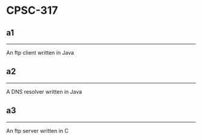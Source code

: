 # CPSC-317

## a1
---
An ftp client written in Java

## a2
---
A DNS resolver written in Java

## a3
---
An ftp server written in  C
